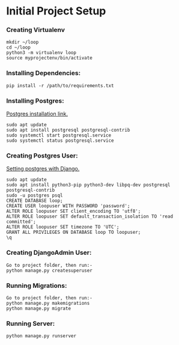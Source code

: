 # Initial Project Setup
### Creating Virtualenv
```sudo pip3 install virtualenv
mkdir ~/loop
cd ~/loop
python3 -m virtualenv loop
source myprojectenv/bin/activate
```
### Installing Dependencies:
```commandline
pip install -r /path/to/requirements.txt
```
### Installing Postgres:
[Postgres installation link.](https://www.digitalocean.com/community/tutorials/how-to-install-and-use-postgresql-on-ubuntu-20-04)
```
sudo apt update
sudo apt install postgresql postgresql-contrib
sudo systemctl start postgresql.service
sudo systemctl status postgresql.service
```
### Creating Postgres User:
[Setting postgres with Django.](https://www.digitalocean.com/community/tutorials/how-to-use-postgresql-with-your-django-application-on-ubuntu-20-04)
```
sudo apt update
sudo apt install python3-pip python3-dev libpq-dev postgresql postgresql-contrib
sudo -u postgres psql
CREATE DATABASE loop;
CREATE USER loopuser WITH PASSWORD 'password';
ALTER ROLE loopuser SET client_encoding TO 'utf8';
ALTER ROLE loopuser SET default_transaction_isolation TO 'read committed';
ALTER ROLE loopuser SET timezone TO 'UTC';
GRANT ALL PRIVILEGES ON DATABASE loop TO loopuser;
\q
```
### Creating DjangoAdmin User:
```
Go to project folder, then run:-
python manage.py createsuperuser
```
### Running Migrations:
```commandline
Go to project folder, then run:-
python manage.py makemigrations
python manage.py migrate
```
### Running Server:
```
python manage.py runserver
```